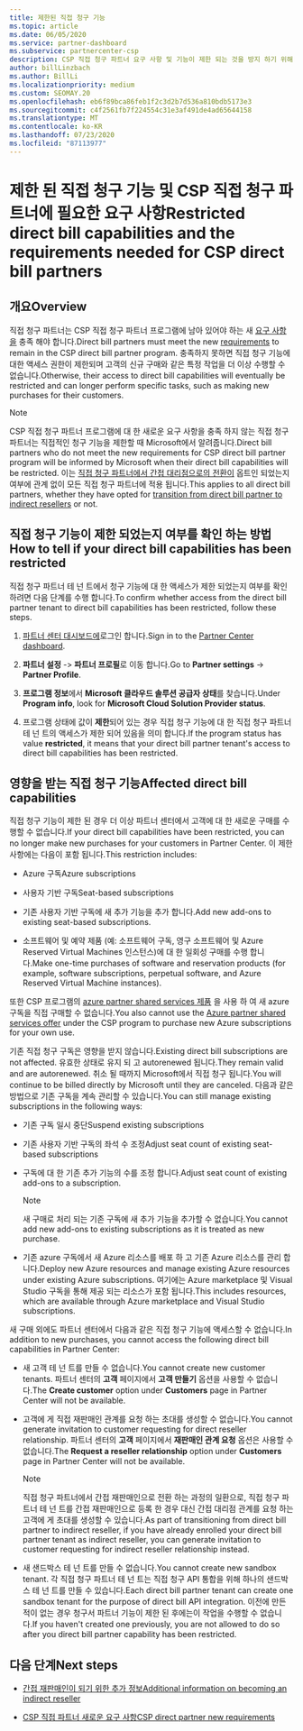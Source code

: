 ```yaml
---
title: 제한된 직접 청구 기능
ms.topic: article
ms.date: 06/05/2020
ms.service: partner-dashboard
ms.subservice: partnercenter-csp
description: CSP 직접 청구 파트너 요구 사항 및 기능이 제한 되는 것을 방지 하기 위해 수행할 작업에 대해 알아봅니다. 기능이 제한 되었는지 확인 합니다.
author: billLinzbach
ms.author: BillLi
ms.localizationpriority: medium
ms.custom: SEOMAY.20
ms.openlocfilehash: eb6f89bca86feb1f2c3d2b7d536a810bdb5173e3
ms.sourcegitcommit: c4f2561fb7f224554c31e3af491de4ad65644158
ms.translationtype: MT
ms.contentlocale: ko-KR
ms.lasthandoff: 07/23/2020
ms.locfileid: "87113977"
---
```

# <a name="restricted-direct-bill-capabilities-and-the-requirements-needed-for-csp-direct-bill-partners"></a><span data-ttu-id="d7e88-104">제한 된 직접 청구 기능 및 CSP 직접 청구 파트너에 필요한 요구 사항</span><span class="sxs-lookup"><span data-stu-id="d7e88-104">Restricted direct bill capabilities and the requirements needed for CSP direct bill partners</span></span>  

## <a name="overview"></a><span data-ttu-id="d7e88-105">개요</span><span class="sxs-lookup"><span data-stu-id="d7e88-105">Overview</span></span>

<span data-ttu-id="d7e88-106">직접 청구 파트너는 CSP 직접 청구 파트너 프로그램에 남아 있어야 하는 새 [요구 사항을](direct-partner-new-requirements.md) 충족 해야 합니다.</span><span class="sxs-lookup"><span data-stu-id="d7e88-106">Direct bill partners must meet the new [requirements](direct-partner-new-requirements.md) to remain in the CSP direct bill partner program.</span></span> <span data-ttu-id="d7e88-107">충족하지 못하면 직접 청구 기능에 대한 액세스 권한이 제한되며 고객의 신규 구매와 같은 특정 작업을 더 이상 수행할 수 없습니다.</span><span class="sxs-lookup"><span data-stu-id="d7e88-107">Otherwise, their access to direct bill capabilities will eventually be restricted and can longer perform specific tasks, such as making new purchases for their customers.</span></span>

> [!Note]
> <span data-ttu-id="d7e88-108">CSP 직접 청구 파트너 프로그램에 대 한 새로운 요구 사항을 충족 하지 않는 직접 청구 파트너는 직접적인 청구 기능을 제한할 때 Microsoft에서 알려줍니다.</span><span class="sxs-lookup"><span data-stu-id="d7e88-108">Direct bill partners who do not meet the new requirements for CSP direct bill partner program will be informed by Microsoft when their direct bill capabilities will be restricted.</span></span> <span data-ttu-id="d7e88-109">이는 [직접 청구 파트너에서 간접 대리점으로의 전환이](transition-direct-to-indirect.md) 옵트인 되었는지 여부에 관계 없이 모든 직접 청구 파트너에 적용 됩니다.</span><span class="sxs-lookup"><span data-stu-id="d7e88-109">This applies to all direct bill partners, whether they have opted for [transition from direct bill partner to indirect resellers](transition-direct-to-indirect.md) or not.</span></span>  

## <a name="how-to-tell-if-your-direct-bill-capabilities-has-been-restricted"></a><span data-ttu-id="d7e88-110">직접 청구 기능이 제한 되었는지 여부를 확인 하는 방법</span><span class="sxs-lookup"><span data-stu-id="d7e88-110">How to tell if your direct bill capabilities has been restricted</span></span>

<span data-ttu-id="d7e88-111">직접 청구 파트너 테 넌 트에서 청구 기능에 대 한 액세스가 제한 되었는지 여부를 확인 하려면 다음 단계를 수행 합니다.</span><span class="sxs-lookup"><span data-stu-id="d7e88-111">To confirm whether access from the direct bill partner tenant to direct bill capabilities has been restricted, follow these steps.</span></span>

1. <span data-ttu-id="d7e88-112">[파트너 센터 대시보드에](https://partner.microsoft.com/dashboard)로그인 합니다.</span><span class="sxs-lookup"><span data-stu-id="d7e88-112">Sign in to the [Partner Center dashboard](https://partner.microsoft.com/dashboard).</span></span>

2. <span data-ttu-id="d7e88-113">**파트너 설정**  ->  **파트너 프로필**로 이동 합니다.</span><span class="sxs-lookup"><span data-stu-id="d7e88-113">Go to **Partner settings** -> **Partner Profile**.</span></span>

3. <span data-ttu-id="d7e88-114">**프로그램 정보**에서 **Microsoft 클라우드 솔루션 공급자 상태**를 찾습니다.</span><span class="sxs-lookup"><span data-stu-id="d7e88-114">Under **Program info**, look for **Microsoft Cloud Solution Provider status**.</span></span>

4. <span data-ttu-id="d7e88-115">프로그램 상태에 값이 **제한**되어 있는 경우 직접 청구 기능에 대 한 직접 청구 파트너 테 넌 트의 액세스가 제한 되어 있음을 의미 합니다.</span><span class="sxs-lookup"><span data-stu-id="d7e88-115">If the program status has value **restricted**, it means that your direct bill partner tenant's access to direct bill capabilities has been restricted.</span></span>

## <a name="affected-direct-bill-capabilities"></a><span data-ttu-id="d7e88-116">영향을 받는 직접 청구 기능</span><span class="sxs-lookup"><span data-stu-id="d7e88-116">Affected direct bill capabilities</span></span>

<span data-ttu-id="d7e88-117">직접 청구 기능이 제한 된 경우 더 이상 파트너 센터에서 고객에 대 한 새로운 구매를 수행할 수 없습니다.</span><span class="sxs-lookup"><span data-stu-id="d7e88-117">If your direct bill capabilities have been restricted, you can no longer make new purchases for your customers in Partner Center.</span></span> <span data-ttu-id="d7e88-118">이 제한 사항에는 다음이 포함 됩니다.</span><span class="sxs-lookup"><span data-stu-id="d7e88-118">This restriction includes:</span></span>

- <span data-ttu-id="d7e88-119">Azure 구독</span><span class="sxs-lookup"><span data-stu-id="d7e88-119">Azure subscriptions</span></span>

- <span data-ttu-id="d7e88-120">사용자 기반 구독</span><span class="sxs-lookup"><span data-stu-id="d7e88-120">Seat-based subscriptions</span></span>

- <span data-ttu-id="d7e88-121">기존 사용자 기반 구독에 새 추가 기능을 추가 합니다.</span><span class="sxs-lookup"><span data-stu-id="d7e88-121">Add new add-ons to existing seat-based subscriptions.</span></span>

- <span data-ttu-id="d7e88-122">소프트웨어 및 예약 제품 (예: 소프트웨어 구독, 영구 소프트웨어 및 Azure Reserved Virtual Machines 인스턴스)에 대 한 일회성 구매를 수행 합니다.</span><span class="sxs-lookup"><span data-stu-id="d7e88-122">Make one-time purchases of software and reservation products (for example, software subscriptions, perpetual software, and Azure Reserved Virtual Machine instances).</span></span>

<span data-ttu-id="d7e88-123">또한 CSP 프로그램의 [azure partner shared services 제품](shared-services.md) 을 사용 하 여 새 azure 구독을 직접 구매할 수 없습니다.</span><span class="sxs-lookup"><span data-stu-id="d7e88-123">You also cannot use the [Azure partner shared services offer](shared-services.md) under the CSP program to purchase new Azure subscriptions for your own use.</span></span>

<span data-ttu-id="d7e88-124">기존 직접 청구 구독은 영향을 받지 않습니다.</span><span class="sxs-lookup"><span data-stu-id="d7e88-124">Existing direct bill subscriptions are not affected.</span></span> <span data-ttu-id="d7e88-125">유효한 상태로 유지 되 고 autorenewed 됩니다.</span><span class="sxs-lookup"><span data-stu-id="d7e88-125">They remain valid and are autorenewed.</span></span> <span data-ttu-id="d7e88-126">취소 될 때까지 Microsoft에서 직접 청구 됩니다.</span><span class="sxs-lookup"><span data-stu-id="d7e88-126">You will continue to be billed directly by Microsoft until they are canceled.</span></span> <span data-ttu-id="d7e88-127">다음과 같은 방법으로 기존 구독을 계속 관리할 수 있습니다.</span><span class="sxs-lookup"><span data-stu-id="d7e88-127">You can still manage existing subscriptions in the following ways:</span></span>

- <span data-ttu-id="d7e88-128">기존 구독 일시 중단</span><span class="sxs-lookup"><span data-stu-id="d7e88-128">Suspend existing subscriptions</span></span>

- <span data-ttu-id="d7e88-129">기존 사용자 기반 구독의 좌석 수 조정</span><span class="sxs-lookup"><span data-stu-id="d7e88-129">Adjust seat count of existing seat-based subscriptions</span></span>

- <span data-ttu-id="d7e88-130">구독에 대 한 기존 추가 기능의 수를 조정 합니다.</span><span class="sxs-lookup"><span data-stu-id="d7e88-130">Adjust seat count of existing add-ons to a subscription.</span></span> 
 
    >[!Note] 
    ><span data-ttu-id="d7e88-131">새 구매로 처리 되는 기존 구독에 새 추가 기능을 추가할 수 없습니다.</span><span class="sxs-lookup"><span data-stu-id="d7e88-131">You cannot add new add-ons to existing subscriptions as it is treated as new purchase.</span></span>

- <span data-ttu-id="d7e88-132">기존 azure 구독에서 새 Azure 리소스를 배포 하 고 기존 Azure 리소스를 관리 합니다.</span><span class="sxs-lookup"><span data-stu-id="d7e88-132">Deploy new Azure resources and manage existing Azure resources under existing Azure subscriptions.</span></span> <span data-ttu-id="d7e88-133">여기에는 Azure marketplace 및 Visual Studio 구독을 통해 제공 되는 리소스가 포함 됩니다.</span><span class="sxs-lookup"><span data-stu-id="d7e88-133">This includes resources, which are available through Azure marketplace and Visual Studio subscriptions.</span></span>

<span data-ttu-id="d7e88-134">새 구매 외에도 파트너 센터에서 다음과 같은 직접 청구 기능에 액세스할 수 없습니다.</span><span class="sxs-lookup"><span data-stu-id="d7e88-134">In addition to new purchases, you cannot access the following direct bill capabilities in Partner Center:</span></span>

- <span data-ttu-id="d7e88-135">새 고객 테 넌 트를 만들 수 없습니다.</span><span class="sxs-lookup"><span data-stu-id="d7e88-135">You cannot create new customer tenants.</span></span> <span data-ttu-id="d7e88-136">파트너 센터의 **고객** 페이지에서 **고객 만들기** 옵션을 사용할 수 없습니다.</span><span class="sxs-lookup"><span data-stu-id="d7e88-136">The **Create customer** option under **Customers** page in Partner Center will not be available.</span></span>

- <span data-ttu-id="d7e88-137">고객에 게 직접 재판매인 관계를 요청 하는 초대를 생성할 수 없습니다.</span><span class="sxs-lookup"><span data-stu-id="d7e88-137">You cannot generate invitation to customer requesting for direct reseller relationship.</span></span> <span data-ttu-id="d7e88-138">파트너 센터의 **고객** 페이지에서 **재판매인 관계 요청** 옵션은 사용할 수 없습니다.</span><span class="sxs-lookup"><span data-stu-id="d7e88-138">The **Request a reseller relationship** option under **Customers** page in Partner Center will not be available.</span></span>

    >[!NOTE]
    ><span data-ttu-id="d7e88-139">직접 청구 파트너에서 간접 재판매인으로 전환 하는 과정의 일환으로, 직접 청구 파트너 테 넌 트를 간접 재판매인으로 등록 한 경우 대신 간접 대리점 관계를 요청 하는 고객에 게 초대를 생성할 수 있습니다.</span><span class="sxs-lookup"><span data-stu-id="d7e88-139">As part of transitioning from direct bill partner to indirect reseller, if you have already enrolled your direct bill partner tenant as indirect reseller, you can generate invitation to customer requesting for indirect reseller relationship instead.</span></span>

- <span data-ttu-id="d7e88-140">새 샌드박스 테 넌 트를 만들 수 없습니다.</span><span class="sxs-lookup"><span data-stu-id="d7e88-140">You cannot create new sandbox tenant.</span></span> <span data-ttu-id="d7e88-141">각 직접 청구 파트너 테 넌 트는 직접 청구 API 통합을 위해 하나의 샌드박스 테 넌 트를 만들 수 있습니다.</span><span class="sxs-lookup"><span data-stu-id="d7e88-141">Each direct bill partner tenant can create one sandbox tenant for the purpose of direct bill API integration.</span></span> <span data-ttu-id="d7e88-142">이전에 만든 적이 없는 경우 청구서 파트너 기능이 제한 된 후에는이 작업을 수행할 수 없습니다.</span><span class="sxs-lookup"><span data-stu-id="d7e88-142">If you haven't created one previously, you are not allowed to do so after you direct bill partner capability has been restricted.</span></span>  

## <a name="next-steps"></a><span data-ttu-id="d7e88-143">다음 단계</span><span class="sxs-lookup"><span data-stu-id="d7e88-143">Next steps</span></span>

- [<span data-ttu-id="d7e88-144">간접 재판매인이 되기 위한 추가 정보</span><span class="sxs-lookup"><span data-stu-id="d7e88-144">Additional information on becoming an indirect reseller</span></span>](https://assetsprod.microsoft.com/csp-directbill-to-indirect-transition.pdf)

- [<span data-ttu-id="d7e88-145">CSP 직접 파트너 새로운 요구 사항</span><span class="sxs-lookup"><span data-stu-id="d7e88-145">CSP direct partner new requirements</span></span>](direct-partner-new-requirements.md)